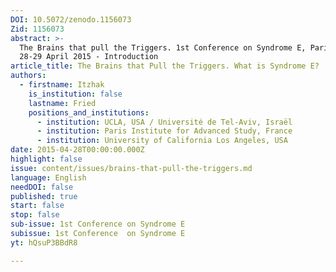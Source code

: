 ```yaml
---
DOI: 10.5072/zenodo.1156073
Zid: 1156073
abstract: >-
  The Brains that pull the Triggers. 1st Conference on Syndrome E, Paris IAS,
  28-29 April 2015 - Introduction
article_title: The Brains that Pull the Triggers. What is Syndrome E?
authors:
  - firstname: Itzhak
    is_institution: false
    lastname: Fried
    positions_and_institutions:
      - institution: UCLA, USA / Université de Tel-Aviv, Israël
      - institution: Paris Institute for Advanced Study, France
      - institution: University of California Los Angeles, USA
date: 2015-04-28T00:00:00.000Z
highlight: false
issue: content/issues/brains-that-pull-the-triggers.md
language: English
needDOI: false
published: true
start: false
stop: false
sub-issue: 1st Conference on Syndrome E
subissue: 1st Conference  on Syndrome E
yt: hQsuP3BBdR8

---
```


<Youtube yt="hQsuP3BBdR8" caption="The Brains that Pull the Triggers. What is Syndrome E?"></Youtube>